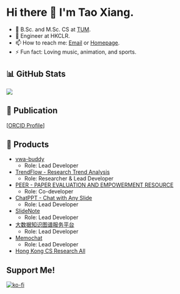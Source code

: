 # Hi there 👋 I'm Tao Xiang.

- 🌱 B.Sc. and M.Sc. CS at [TUM](https://www.tum.de/).
- 🔭 Engineer at HKCLR.
- 📫 How to reach me: [Email](mailto:niemalsaufgeben@yeah.net) or [Homepage](https://leoxiang66.github.io/).
- ⚡ Fun fact: Loving music, animation, and sports.

## 📊 GitHub Stats

<img src="https://github-readme-stats.vercel.app/api?username=leoxiang66&count_private=true&show_icons=true&layout=compact" />

<!-- <img src="https://github-readme-stats.vercel.app/api/top-langs/?username=leoxiang66&hide=HTML,PostScript,JavaScript,Java,CSS&" /> -->

<!-- ## Visitors

<img src="https://profile-counter.glitch.me/leoxiang66/count.svg" /> -->

## 📖 Publication
[[ORCID Profile](https://orcid.org/0000-0001-6217-6560)]






## 🚀 Products
- [vwa-buddy](https://vwa-buddy.memomind.cn/)
  - Role: Lead Developer
- [TrendFlow - Research Trend Analysis](https://huggingface.co/spaces/Adapting/TrendFlow)
  - Role: Researcher & Lead Developer
- [PEER - PAPER EVALUATION AND EMPOWERMENT RESOURCE](https://github.com/Kasneci-Lab/AI-assisted-writing)
  - Role: Co-developer
- [ChatPPT - Chat with Any Slide](https://chatppt.memomind.cn/)
  - Role: Lead Developer
- [SlideNote](https://github.com/app-memomind/SlideNote/releases)
  - Role: Lead Developer
- [大数据知识图谱服务平台](https://big-data-discipline-kg.memomind.cn/)
  - Role: Lead Developer
- [Memochat](https://memochat.memomind.cn/)
  - Role: Lead Developer
- [Hong Kong CS Research All](https://github.com/leoxiang66/HKCSR/releases)

## Support Me!
[![ko-fi](https://ko-fi.com/img/githubbutton_sm.svg)](https://ko-fi.com/C0C8P6MO6)

